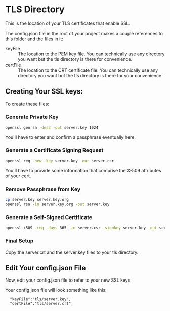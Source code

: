 # TLS Directory #

This is the location of your TLS certificates that enable SSL.

The config.json file in the root of your project makes a couple references to this folder and the files in it:

<dl>
	<dt>keyFile</dt>
	<dd>The location to the PEM key file. You can technically use any directory you want but the tls directory is there for convenience.</dd>
	<dt>certFile</dt>
	<dd>The location to the CRT certificate file. You can technically use any directory you want but the tls directory is there for your convenience.</dd>
</dl>

## Creating Your SSL keys:

To create these files:

### Generate Private Key

```bash
openssl genrsa -des3 -out server.key 1024
```

You'll have to enter and confirm a passphrase eventually here.

### Generate a Certificate Signing Request

```bash
openssl req -new -key server.key -out server.csr
```

You'll have to provide some information that comprise the X-509 attributes of your cert.

### Remove Passphrase from Key

```bash
cp server.key server.key.org
openssl rsa -in server.key.org -out server.key
```

### Generate a Self-Signed Certificate

```bash
openssl x509 -req -days 365 -in server.csr -signkey server.key -out server.crt
```

### Final Setup

Copy the server.crt and the server.key files to your tls directory.

## Edit Your config.json File

Now, edit your config.json file to refer to your new SSL keys.

Your config.json file will look something like this:

```
  "keyFile":"tls/server.key",
  "certFile":"tls/server.crt",
```
